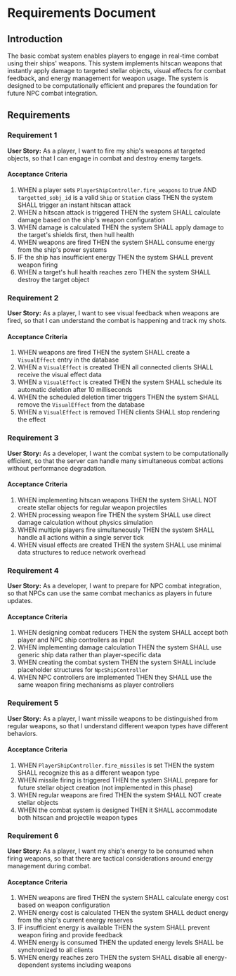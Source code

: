 # Requirements Document

## Introduction

The basic combat system enables players to engage in real-time combat using their ships' weapons. This system implements hitscan weapons that instantly apply damage to targeted stellar objects, visual effects for combat feedback, and energy management for weapon usage. The system is designed to be computationally efficient and prepares the foundation for future NPC combat integration.

## Requirements

### Requirement 1

**User Story:** As a player, I want to fire my ship's weapons at targeted objects, so that I can engage in combat and destroy enemy targets.

#### Acceptance Criteria

1. WHEN a player sets `PlayerShipController.fire_weapons` to true AND `targetted_sobj_id` is a valid `Ship` or `Station` class THEN the system SHALL trigger an instant hitscan attack
2. WHEN a hitscan attack is triggered THEN the system SHALL calculate damage based on the ship's weapon configuration
3. WHEN damage is calculated THEN the system SHALL apply damage to the target's shields first, then hull health
4. WHEN weapons are fired THEN the system SHALL consume energy from the ship's power systems
5. IF the ship has insufficient energy THEN the system SHALL prevent weapon firing
6. WHEN a target's hull health reaches zero THEN the system SHALL destroy the target object

### Requirement 2

**User Story:** As a player, I want to see visual feedback when weapons are fired, so that I can understand the combat is happening and track my shots.

#### Acceptance Criteria

1. WHEN weapons are fired THEN the system SHALL create a `VisualEffect` entry in the database
2. WHEN a `VisualEffect` is created THEN all connected clients SHALL receive the visual effect data
3. WHEN a `VisualEffect` is created THEN the system SHALL schedule its automatic deletion after 10 milliseconds
4. WHEN the scheduled deletion timer triggers THEN the system SHALL remove the `VisualEffect` from the database
5. WHEN a `VisualEffect` is removed THEN clients SHALL stop rendering the effect

### Requirement 3

**User Story:** As a developer, I want the combat system to be computationally efficient, so that the server can handle many simultaneous combat actions without performance degradation.

#### Acceptance Criteria

1. WHEN implementing hitscan weapons THEN the system SHALL NOT create stellar objects for regular weapon projectiles
2. WHEN processing weapon fire THEN the system SHALL use direct damage calculation without physics simulation
3. WHEN multiple players fire simultaneously THEN the system SHALL handle all actions within a single server tick
4. WHEN visual effects are created THEN the system SHALL use minimal data structures to reduce network overhead

### Requirement 4

**User Story:** As a developer, I want to prepare for NPC combat integration, so that NPCs can use the same combat mechanics as players in future updates.

#### Acceptance Criteria

1. WHEN designing combat reducers THEN the system SHALL accept both player and NPC ship controllers as input
2. WHEN implementing damage calculation THEN the system SHALL use generic ship data rather than player-specific data
3. WHEN creating the combat system THEN the system SHALL include placeholder structures for `NpcShipController`
4. WHEN NPC controllers are implemented THEN they SHALL use the same weapon firing mechanisms as player controllers

### Requirement 5

**User Story:** As a player, I want missile weapons to be distinguished from regular weapons, so that I understand different weapon types have different behaviors.

#### Acceptance Criteria

1. WHEN `PlayerShipController.fire_missiles` is set THEN the system SHALL recognize this as a different weapon type
2. WHEN missile firing is triggered THEN the system SHALL prepare for future stellar object creation (not implemented in this phase)
3. WHEN regular weapons are fired THEN the system SHALL NOT create stellar objects
4. WHEN the combat system is designed THEN it SHALL accommodate both hitscan and projectile weapon types

### Requirement 6

**User Story:** As a player, I want my ship's energy to be consumed when firing weapons, so that there are tactical considerations around energy management during combat.

#### Acceptance Criteria

1. WHEN weapons are fired THEN the system SHALL calculate energy cost based on weapon configuration
2. WHEN energy cost is calculated THEN the system SHALL deduct energy from the ship's current energy reserves
3. IF insufficient energy is available THEN the system SHALL prevent weapon firing and provide feedback
4. WHEN energy is consumed THEN the updated energy levels SHALL be synchronized to all clients
5. WHEN energy reaches zero THEN the system SHALL disable all energy-dependent systems including weapons
